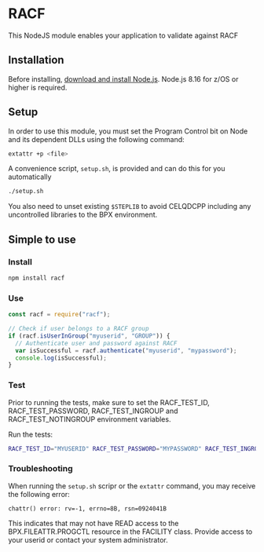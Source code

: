 # RACF
This NodeJS module enables your application to validate against RACF

## Installation

<!--
This is a [Node.js](https://nodejs.org/en/) module available through the
[npm registry](https://www.npmjs.com/).
-->

Before installing, [download and install Node.js](https://developer.ibm.com/node/sdk/ztp/).
Node.js 8.16 for z/OS or higher is required.

## Setup

In order to use this module, you must set the Program Control bit on Node and its dependent DLLs using the following command:

```bash
extattr +p <file>
```

A convenience script, `setup.sh`, is provided and can do this for you automatically

```bash
./setup.sh
```

You also need to unset existing `$STEPLIB` to avoid CELQDCPP including any uncontrolled libraries to the BPX environment.

## Simple to use

### Install

```bash
npm install racf
```

### Use

```js
const racf = require("racf");

// Check if user belongs to a RACF group
if (racf.isUserInGroup("myuserid", "GROUP")) {
  // Authenticate user and password against RACF
  var isSuccessful = racf.authenticate("myuserid", "mypassword");
  console.log(isSuccessful);
}
```

### Test
Prior to running the tests, make sure to set the RACF_TEST_ID, RACF_TEST_PASSWORD, RACF_TEST_INGROUP and RACF_TEST_NOTINGROUP environment variables.

Run the tests:
```bash
RACF_TEST_ID="MYUSERID" RACF_TEST_PASSWORD="MYPASSWORD" RACF_TEST_INGROUP="DEV_REALGROUP" RACF_TEST_NOTINGROUP="DEVFAKEGROUP" npm test
```

### Troubleshooting
When running the `setup.sh` scripr or the `extattr` command, you may receive the following error:
```
chattr() error: rv=-1, errno=8B, rsn=0924041B
```
This indicates that may not have READ access to the BPX.FILEATTR.PROGCTL resource in the FACILITY class.  Provide access to your userid or contact your system administrator.
